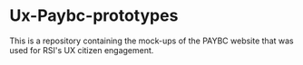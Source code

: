 # Ux-Paybc-prototypes
This is a repository containing the mock-ups of the PAYBC website that was used for RSI's UX citizen engagement.
